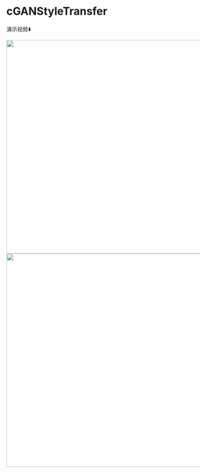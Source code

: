 # cGANStyleTransfer

演示视频⬇️
<!--img src="https://github.com/IcaHuang/cGANStyleTransfer/blob/main/%E4%B8%8A256_%E4%B8%8B512_0.gif?raw=true" width="486" height="417" align="middle" /-->

<img src="https://github.com/IcaHuang/cGANStyleTransfer/blob/main/%E4%B8%8A256_%E4%B8%8B512_0.gif?raw=true" width="649" height="556" align="middle" />

<!--img src="https://github.com/IcaHuang/cGANStyleTransfer/blob/main/%E4%B8%8A256_%E4%B8%8B512_0.gif?raw=true" width="973" height="834" align="middle" /-->

<img src="https://github.com/IcaHuang/cGANStyleTransfer/blob/main/%E4%B8%8A256_%E4%B8%8B512_1.gif?raw=true" width="649" height="556" align="middle" />

